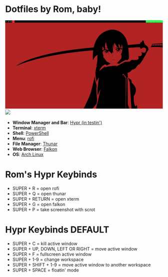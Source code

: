 # Dotfiles by Rom, baby!

<img src=shot.jpg>
<img src=shot_000.jpg>

- **Window Manager and Bar**: [Hypr (in testin')](https://github.com/vaxerski/Hypr)
- **Terminal**: [xterm](https://linux.die.net/man/1/xterm)
- **Shell**: [PowerShell](https://github.com/PowerShell/PowerShell)
- **Menu**: [rofi](https://github.com/adi1090x/rofi)
- **File Manager**: [Thunar](https://wiki.archlinux.org/title/thunar)
- **Web Browser**: [Falkon](https://www.falkon.org/)
- **OS**: [Arch Linux](https://wiki.archlinux.org/)

# Rom's Hypr Keybinds 

- SUPER + R = open rofi
- SUPER + Q = open thunar
- SUPER + RETURN = open xterm
- SUPER + G = open falkon
- SUPER + P = take screenshot with scrot

# Hypr Keybinds DEFAULT

- SUPER + C = kill active window
- SUPER + UP, DOWN, LEFT OR RIGHT = move active window
- SUPER + F = fullscreen active window
- SUPER + 1-9 = change workspace
- SUPER + SHIFT + 1-9 = move active window to another workspace
- SUPER + SPACE = floatin' mode
